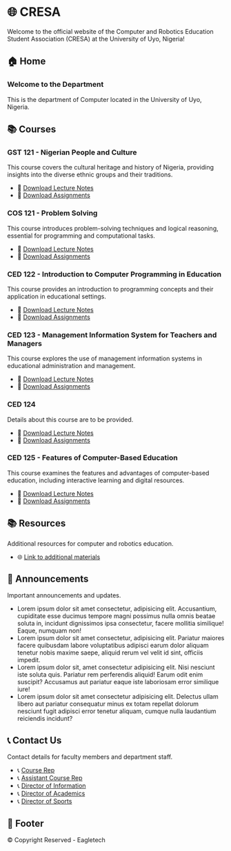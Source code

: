# 🌐 CRESA

Welcome to the official website of the Computer and Robotics Education Student Association (CRESA) at the University of Uyo, Nigeria!

## 🏠 Home

### Welcome to the Department
This is the department of Computer located in the University of Uyo, Nigeria.

## 📚 Courses

### GST 121 - Nigerian People and Culture
This course covers the cultural heritage and history of Nigeria, providing insights into the diverse ethnic groups and their traditions.
- 📄 [Download Lecture Notes](#)
- 📝 [Download Assignments](#)

### COS 121 - Problem Solving
This course introduces problem-solving techniques and logical reasoning, essential for programming and computational tasks.
- 📄 [Download Lecture Notes](#)
- 📝 [Download Assignments](#)

### CED 122 - Introduction to Computer Programming in Education
This course provides an introduction to programming concepts and their application in educational settings.
- 📄 [Download Lecture Notes](#)
- 📝 [Download Assignments](#)

### CED 123 - Management Information System for Teachers and Managers
This course explores the use of management information systems in educational administration and management.
- 📄 [Download Lecture Notes](#)
- 📝 [Download Assignments](#)

### CED 124
Details about this course are to be provided.
- 📄 [Download Lecture Notes](#)
- 📝 [Download Assignments](#)

### CED 125 - Features of Computer-Based Education
This course examines the features and advantages of computer-based education, including interactive learning and digital resources.
- 📄 [Download Lecture Notes](#)
- 📝 [Download Assignments](#)

## 📚 Resources

Additional resources for computer and robotics education.
- 🌐 [Link to additional materials](http://drive)

## 📢 Announcements

Important announcements and updates.
- Lorem ipsum dolor sit amet consectetur, adipisicing elit. Accusantium, cupiditate esse ducimus tempore magni possimus nulla omnis beatae soluta in, incidunt dignissimos ipsa consectetur, facere mollitia similique! Eaque, numquam non!
- Lorem ipsum dolor sit amet consectetur, adipisicing elit. Pariatur maiores facere quibusdam labore voluptatibus adipisci earum dolor aliquam tenetur nobis maxime saepe, aliquid rerum vel velit id sint, officiis impedit.
- Lorem ipsum dolor sit, amet consectetur adipisicing elit. Nisi nesciunt iste soluta quis. Pariatur rem perferendis aliquid! Earum odit enim suscipit? Accusamus aut pariatur eaque iste laboriosam error similique iure!
- Lorem ipsum dolor sit amet consectetur adipisicing elit. Delectus ullam libero aut pariatur consequatur minus ex totam repellat dolorum nesciunt fugit adipisci error tenetur aliquam, cumque nulla laudantium reiciendis incidunt?

## 📞 Contact Us

Contact details for faculty members and department staff.
- 📞 [Course Rep](tel:+234)
- 📞 [Assistant Course Rep](tel:+234)
- 📞 [Director of Information](tel:+234)
- 📞 [Director of Academics](tel:+234)
- 📞 [Director of Sports](tel:+234)

## 🦅 Footer

&copy; Copyright Reserved - Eagletech
